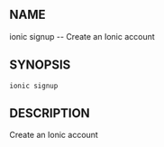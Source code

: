
## NAME
ionic signup -- Create an Ionic account
  
## SYNOPSIS
    ionic signup 
  
## DESCRIPTION
Create an Ionic account






